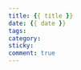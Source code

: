 ```yaml
---
title: {{ title }}
date: {{ date }}
tags:
category:
sticky:
comment: true
---
```





  <!-- more -->